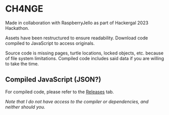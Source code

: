 # CH4NGE
Made in collaboration with RaspberryJello as part of Hackergal 2023 Hackathon.

Assets have been restructured to ensure readability. Download code compiled to JavaScript to access originals.

Source code is missing pages, turtle locations, locked objects, etc. because of file system limitations. Compiled code includes said data if you are willing to take the time.

## Compiled JavaScript (JSON?)
For compiled code, please refer to the [Releases](/../../releases) tab.

_Note that I do not have access to the compiler or dependencies, and neither should you._
